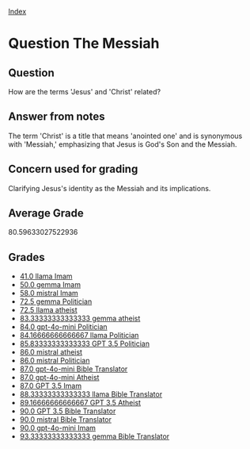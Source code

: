 
[Index](../../index.md)
# Question The Messiah
## Question
How are the terms 'Jesus' and 'Christ' related?

## Answer from notes
The term 'Christ' is a title that means 'anointed one' and is synonymous with 'Messiah,' emphasizing that Jesus is God's Son and the Messiah.

## Concern used for grading
Clarifying Jesus's identity as the Messiah and its implications.

## Average Grade
80.59633027522936

## Grades
 * [41.0 llama Imam](../answers/llama_Imam/The_Messiah.md)
 * [50.0 gemma Imam](../answers/gemma_Imam/The_Messiah.md)
 * [58.0 mistral Imam](../answers/mistral_Imam/The_Messiah.md)
 * [72.5 gemma Politician](../answers/gemma_Politician/The_Messiah.md)
 * [72.5 llama atheist](../answers/llama_atheist/The_Messiah.md)
 * [83.33333333333333 gemma atheist](../answers/gemma_atheist/The_Messiah.md)
 * [84.0 gpt-4o-mini Politician](../answers/gpt-4o-mini_Politician/The_Messiah.md)
 * [84.16666666666667 llama Politician](../answers/llama_Politician/The_Messiah.md)
 * [85.83333333333333 GPT 3.5 Politician](../answers/GPT_3.5_Politician/The_Messiah.md)
 * [86.0 mistral atheist](../answers/mistral_atheist/The_Messiah.md)
 * [86.0 mistral Politician](../answers/mistral_Politician/The_Messiah.md)
 * [87.0 gpt-4o-mini Bible Translator](../answers/gpt-4o-mini_Bible_Translator/The_Messiah.md)
 * [87.0 gpt-4o-mini Atheist](../answers/gpt-4o-mini_Atheist/The_Messiah.md)
 * [87.0 GPT 3.5 Imam](../answers/GPT_3.5_Imam/The_Messiah.md)
 * [88.33333333333333 llama Bible Translator](../answers/llama_Bible_Translator/The_Messiah.md)
 * [89.16666666666667 GPT 3.5 Atheist](../answers/GPT_3.5_Atheist/The_Messiah.md)
 * [90.0 GPT 3.5 Bible Translator](../answers/GPT_3.5_Bible_Translator/The_Messiah.md)
 * [90.0 mistral Bible Translator](../answers/mistral_Bible_Translator/The_Messiah.md)
 * [90.0 gpt-4o-mini Imam](../answers/gpt-4o-mini_Imam/The_Messiah.md)
 * [93.33333333333333 gemma Bible Translator](../answers/gemma_Bible_Translator/The_Messiah.md)
